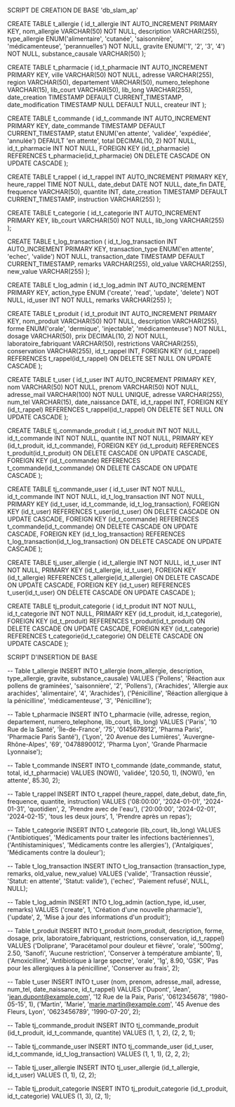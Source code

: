 SCRIPT DE CREATION DE BASE 'db_slam_ap'


CREATE TABLE t_allergie (
    id_t_allergie INT AUTO_INCREMENT PRIMARY KEY,
    nom_allergie VARCHAR(50) NOT NULL,
    description VARCHAR(255),
    type_allergie ENUM('alimentaire', 'cutanée', 'saisonnière', 'médicamenteuse', 'perannuelles') NOT NULL,
    gravite ENUM('1', '2', '3', '4') NOT NULL,
    substance_causale VARCHAR(50)
);
 
CREATE TABLE t_pharmacie (
    id_t_pharmacie INT AUTO_INCREMENT PRIMARY KEY,
    ville VARCHAR(50) NOT NULL,
    adresse VARCHAR(255),
    region VARCHAR(50),
    departement VARCHAR(50),
    numero_telephone VARCHAR(15),
    lib_court VARCHAR(50),
    lib_long VARCHAR(255),
    date_creation TIMESTAMP DEFAULT CURRENT_TIMESTAMP,
    date_modification TIMESTAMP NULL DEFAULT NULL,
    createur INT
);
 
CREATE TABLE t_commande (
    id_t_commande INT AUTO_INCREMENT PRIMARY KEY,
    date_commande TIMESTAMP DEFAULT CURRENT_TIMESTAMP,
    statut ENUM('en attente', 'validée', 'expédiée', 'annulée') DEFAULT 'en attente',
    total DECIMAL(10, 2) NOT NULL,
    id_t_pharmacie INT NOT NULL,
    FOREIGN KEY (id_t_pharmacie) REFERENCES t_pharmacie(id_t_pharmacie) 
        ON DELETE CASCADE ON UPDATE CASCADE
);
 
CREATE TABLE t_rappel (
    id_t_rappel INT AUTO_INCREMENT PRIMARY KEY,
    heure_rappel TIME NOT NULL,
    date_debut DATE NOT NULL,
    date_fin DATE,
    frequence VARCHAR(50),
    quantite INT,
    date_creation TIMESTAMP DEFAULT CURRENT_TIMESTAMP,
    instruction VARCHAR(255)
);
 
CREATE TABLE t_categorie (
    id_t_categorie INT AUTO_INCREMENT PRIMARY KEY,
    lib_court VARCHAR(50) NOT NULL,
    lib_long VARCHAR(255)
);
 
CREATE TABLE t_log_transaction (
    id_t_log_transaction INT AUTO_INCREMENT PRIMARY KEY,
    transaction_type ENUM('en attente', 'echec', 'valide') NOT NULL,
    transaction_date TIMESTAMP DEFAULT CURRENT_TIMESTAMP,
    remarks VARCHAR(255),
    old_value VARCHAR(255),
    new_value VARCHAR(255)
);
 
CREATE TABLE t_log_admin (
    id_t_log_admin INT AUTO_INCREMENT PRIMARY KEY,
    action_type ENUM ('create', 'read', 'update', 'delete') NOT NULL,
    id_user INT NOT NULL,
    remarks VARCHAR(255)
);
 
CREATE TABLE t_produit (
    id_t_produit INT AUTO_INCREMENT PRIMARY KEY,
    nom_produit VARCHAR(50) NOT NULL,
    description VARCHAR(255),
    forme ENUM('orale', 'dermique', 'injectable', 'médicamenteuse') NOT NULL,
    dosage VARCHAR(50),
    prix DECIMAL(10, 2) NOT NULL,
    laboratoire_fabriquant VARCHAR(50),
    restrictions VARCHAR(255),
    conservation VARCHAR(255),
    id_t_rappel INT,
    FOREIGN KEY (id_t_rappel) REFERENCES t_rappel(id_t_rappel)
        ON DELETE SET NULL ON UPDATE CASCADE
);
 
CREATE TABLE t_user (
    id_t_user INT AUTO_INCREMENT PRIMARY KEY,
    nom VARCHAR(50) NOT NULL,
    prenom VARCHAR(50) NOT NULL,
    adresse_mail VARCHAR(100) NOT NULL UNIQUE,
    adresse VARCHAR(255),
    num_tel VARCHAR(15),
    date_naissance DATE,
    id_t_rappel INT,
    FOREIGN KEY (id_t_rappel) REFERENCES t_rappel(id_t_rappel)
        ON DELETE SET NULL ON UPDATE CASCADE
);
 
CREATE TABLE tj_commande_produit (
    id_t_produit INT NOT NULL,
    id_t_commande INT NOT NULL,
    quantite INT NOT NULL,
    PRIMARY KEY (id_t_produit, id_t_commande),
    FOREIGN KEY (id_t_produit) REFERENCES t_produit(id_t_produit)
        ON DELETE CASCADE ON UPDATE CASCADE,
    FOREIGN KEY (id_t_commande) REFERENCES t_commande(id_t_commande)
        ON DELETE CASCADE ON UPDATE CASCADE
);
 
CREATE TABLE tj_commande_user (
    id_t_user INT NOT NULL,
    id_t_commande INT NOT NULL,
    id_t_log_transaction INT NOT NULL,
    PRIMARY KEY (id_t_user, id_t_commande, id_t_log_transaction),
    FOREIGN KEY (id_t_user) REFERENCES t_user(id_t_user)
        ON DELETE CASCADE ON UPDATE CASCADE,
    FOREIGN KEY (id_t_commande) REFERENCES t_commande(id_t_commande)
        ON DELETE CASCADE ON UPDATE CASCADE,
    FOREIGN KEY (id_t_log_transaction) REFERENCES t_log_transaction(id_t_log_transaction)
        ON DELETE CASCADE ON UPDATE CASCADE
);
 
CREATE TABLE tj_user_allergie (
    id_t_allergie INT NOT NULL,
    id_t_user INT NOT NULL,
    PRIMARY KEY (id_t_allergie, id_t_user),
    FOREIGN KEY (id_t_allergie) REFERENCES t_allergie(id_t_allergie)
        ON DELETE CASCADE ON UPDATE CASCADE,
    FOREIGN KEY (id_t_user) REFERENCES t_user(id_t_user)
        ON DELETE CASCADE ON UPDATE CASCADE
);
 
CREATE TABLE tj_produit_categorie (
    id_t_produit INT NOT NULL,
    id_t_categorie INT NOT NULL,
    PRIMARY KEY (id_t_produit, id_t_categorie),
    FOREIGN KEY (id_t_produit) REFERENCES t_produit(id_t_produit)
        ON DELETE CASCADE ON UPDATE CASCADE,
    FOREIGN KEY (id_t_categorie) REFERENCES t_categorie(id_t_categorie)
        ON DELETE CASCADE ON UPDATE CASCADE
);


SCRIPT D'INSERTION DE BASE

-- Table t_allergie
INSERT INTO t_allergie (nom_allergie, description, type_allergie, gravite, substance_causale)
VALUES 
('Pollens', 'Réaction aux pollens de graminées', 'saisonnière', '2', 'Pollens'),
('Arachides', 'Allergie aux arachides', 'alimentaire', '4', 'Arachides'),
('Pénicilline', 'Réaction allergique à la pénicilline', 'médicamenteuse', '3', 'Pénicilline');
 
-- Table t_pharmacie
INSERT INTO t_pharmacie (ville, adresse, region, departement, numero_telephone, lib_court, lib_long)
VALUES
('Paris', '10 Rue de la Santé', 'Île-de-France', '75', '0145678912', 'Pharma Paris', 'Pharmacie Paris Santé'),
('Lyon', '20 Avenue des Lumières', 'Auvergne-Rhône-Alpes', '69', '0478890012', 'Pharma Lyon', 'Grande Pharmacie Lyonnaise');
 
-- Table t_commande
INSERT INTO t_commande (date_commande, statut, total, id_t_pharmacie)
VALUES 
(NOW(), 'validée', 120.50, 1),
(NOW(), 'en attente', 85.30, 2);
 
-- Table t_rappel
INSERT INTO t_rappel (heure_rappel, date_debut, date_fin, frequence, quantite, instruction)
VALUES
('08:00:00', '2024-01-01', '2024-01-31', 'quotidien', 2, 'Prendre avec de l\'eau'),
('20:00:00', '2024-02-01', '2024-02-15', 'tous les deux jours', 1, 'Prendre après un repas');
 
-- Table t_categorie
INSERT INTO t_categorie (lib_court, lib_long)
VALUES
('Antibiotiques', 'Médicaments pour traiter les infections bactériennes'),
('Antihistaminiques', 'Médicaments contre les allergies'),
('Antalgiques', 'Médicaments contre la douleur');
 
-- Table t_log_transaction
INSERT INTO t_log_transaction (transaction_type, remarks, old_value, new_value)
VALUES
('valide', 'Transaction réussie', 'Statut: en attente', 'Statut: valide'),
('echec', 'Paiement refusé', NULL, NULL);
 
-- Table t_log_admin
INSERT INTO t_log_admin (action_type, id_user, remarks)
VALUES
('create', 1, 'Création d\'une nouvelle pharmacie'),
('update', 2, 'Mise à jour des informations d\'un produit');
 
-- Table t_produit
INSERT INTO t_produit (nom_produit, description, forme, dosage, prix, laboratoire_fabriquant, restrictions, conservation, id_t_rappel)
VALUES
('Doliprane', 'Paracétamol pour douleur et fièvre', 'orale', '500mg', 2.50, 'Sanofi', 'Aucune restriction', 'Conserver à température ambiante', 1),
('Amoxicilline', 'Antibiotique à large spectre', 'orale', '1g', 8.90, 'GSK', 'Pas pour les allergiques à la pénicilline', 'Conserver au frais', 2);
 
-- Table t_user
INSERT INTO t_user (nom, prenom, adresse_mail, adresse, num_tel, date_naissance, id_t_rappel)
VALUES
('Dupont', 'Jean', 'jean.dupont@example.com', '12 Rue de la Paix, Paris', '0612345678', '1980-05-15', 1),
('Martin', 'Marie', 'marie.martin@example.com', '45 Avenue des Fleurs, Lyon', '0623456789', '1990-07-20', 2);
 
-- Table tj_commande_produit
INSERT INTO tj_commande_produit (id_t_produit, id_t_commande, quantite)
VALUES
(1, 1, 2),
(2, 2, 1);
 
-- Table tj_commande_user
INSERT INTO tj_commande_user (id_t_user, id_t_commande, id_t_log_transaction)
VALUES
(1, 1, 1),
(2, 2, 2);
 
-- Table tj_user_allergie
INSERT INTO tj_user_allergie (id_t_allergie, id_t_user)
VALUES
(1, 1),
(2, 2);
 
-- Table tj_produit_categorie
INSERT INTO tj_produit_categorie (id_t_produit, id_t_categorie)
VALUES
(1, 3),
(2, 1);